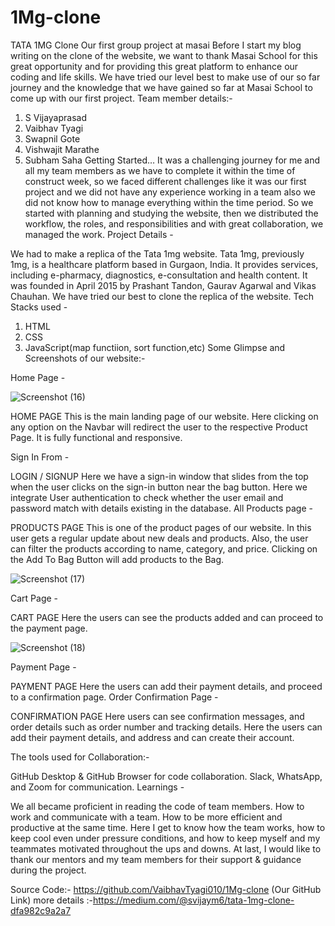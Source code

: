 


# 1Mg-clone
TATA 1MG Clone
Our first group project at masai
Before I start my blog writing on the clone of the website, we want to thank Masai School for this great opportunity and for providing this great platform to enhance our coding and life skills.
We have tried our level best to make use of our so far journey and the knowledge that we have gained so far at Masai School to come up with our first project.
Team member details:-
1. S Vijayaprasad
2. Vaibhav Tyagi
3. Swapnil Gote
4. Vishwajit Marathe
5. Subham Saha
Getting Started…
It was a challenging journey for me and all my team members as we have to complete it within the time of construct week, so we faced different challenges like it was our first project and we did not have any experience working in a team also we did not know how to manage everything within the time period. So we started with planning and studying the website, then we distributed the workflow, the roles, and responsibilities and with great collaboration, we managed the work.
Project Details -

We had to make a replica of the Tata 1mg website.
Tata 1mg, previously 1mg, is a healthcare platform based in Gurgaon, India. It provides services, including e-pharmacy, diagnostics, e-consultation and health content. It was founded in April 2015 by Prashant Tandon, Gaurav Agarwal and Vikas Chauhan.
We have tried our best to clone the replica of the website.
Tech Stacks used -

1) HTML
2) CSS
3) JavaScript(map functiion, sort function,etc)
Some Glimpse and Screenshots of our website:-

Home Page -

![Screenshot (16)](https://user-images.githubusercontent.com/93308342/185572798-b1d0d89e-f5d1-4622-92a1-82e4b0573000.png)

HOME PAGE
This is the main landing page of our website. Here clicking on any option on the Navbar will redirect the user to the respective Product Page.
It is fully functional and responsive.

Sign In From -

LOGIN / SIGNUP
Here we have a sign-in window that slides from the top when the user clicks on the sign-in button near the bag button.
Here we integrate User authentication to check whether the user email and password match with details existing in the database.
All Products page -

PRODUCTS PAGE
This is one of the product pages of our website.
In this user gets a regular update about new deals and products.
Also, the user can filter the products according to name, category, and price.
Clicking on the Add To Bag Button will add products to the Bag.

![Screenshot (17)](https://user-images.githubusercontent.com/93308342/185572834-ca24c447-842e-48bf-9fa3-851e7e1576cc.png)

Cart Page -

CART PAGE
Here the users can see the products added and can proceed to the payment page.

![Screenshot (18)](https://user-images.githubusercontent.com/93308342/185572867-993dae6c-7b26-4575-b880-3f8c0eaae0f8.png)

Payment Page -

PAYMENT PAGE
Here the users can add their payment details, and proceed to a confirmation page.
Order Confirmation Page -

CONFIRMATION PAGE
Here users can see confirmation messages, and order details such as order number and tracking details.
Here the users can add their payment details, and address and can create their account.

The tools used for Collaboration:-

GitHub Desktop & GitHub Browser for code collaboration.
Slack, WhatsApp, and Zoom for communication.
Learnings -

We all became proficient in reading the code of team members.
How to work and communicate with a team.
How to be more efficient and productive at the same time.
Here I get to know how the team works, how to keep cool even under pressure conditions, and how to keep myself and my teammates motivated throughout the ups and downs.
At last, I would like to thank our mentors and my team members for their support & guidance during the project.

Source Code:- https://github.com/VaibhavTyagi010/1Mg-clone
(Our GitHub Link)
more details :-https://medium.com/@svijaym6/tata-1mg-clone-dfa982c9a2a7
